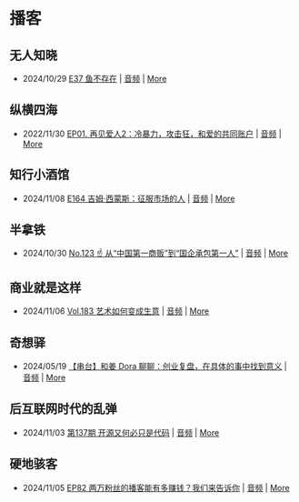 # 播客

## 无人知晓
- 2024/10/29 [E37 鱼不存在](https://www.xiaoyuzhoufm.com/episode/6720836fbad346ebe6399017) | [音频](https://dts-api.xiaoyuzhoufm.com/track/611719d3cb0b82e1df0ad29e/6720836fbad346ebe6399017/media.xyzcdn.net/lu1L3ucT8gNS6cVyQe0K2Xfqu_ve.m4a) | [More](channels/%E6%97%A0%E4%BA%BA%E7%9F%A5%E6%99%93.md)

## 纵横四海
- 2022/11/30 [EP01. 再见爱人2：冷暴力，攻击狂，和爱的共同账户](https://www.ximalaya.com/sound/592716797) | [音频](https://aod.cos.tx.xmcdn.com/storages/26c6-audiofreehighqps/E9/4E/GKwRIUEHXOodAq7-QQHYdhCw-aacv2-48K.m4a) | [More](channels/%E7%BA%B5%E6%A8%AA%E5%9B%9B%E6%B5%B7.md)

## 知行小酒馆
- 2024/11/08 [E164 吉姆·西蒙斯：征服市场的人](https://www.xiaoyuzhoufm.com/episode/672daea641963c65b0ebaf99) | [音频](https://dts-api.xiaoyuzhoufm.com/track/6013f9f58e2f7ee375cf4216/672daea641963c65b0ebaf99/media.xyzcdn.net/lmUkaQGsYhF-QK9AiMJg4squCUeu.m4a) | [More](channels/%E7%9F%A5%E8%A1%8C%E5%B0%8F%E9%85%92%E9%A6%86.md)

## 半拿铁
- 2024/10/30 [No.123 ☝️ 从“中国第一商贩”到“国企承包第一人”](https://www.ximalaya.com/sound/770040180) | [音频](https://tk.wavpub.com/WPDL_QnZNnseWmTLjyVrhKhmngcYSBaKVTzKpPzwCDbvaxppntuXUbRPPkDyUwe-de.m4a) | [More](channels/%E5%8D%8A%E6%8B%BF%E9%93%81.md)

## 商业就是这样
- 2024/11/06 [Vol.183 艺术如何变成生意](https://www.ximalaya.com/sound/772178615) | [音频](https://aod.cos.tx.xmcdn.com/storages/7c1e-audiofreehighqps/78/45/GKwRIMALARwjAJ15FQMq60bb.m4a) | [More](channels/%E5%95%86%E4%B8%9A%E5%B0%B1%E6%98%AF%E8%BF%99%E6%A0%B7.md)

## 奇想驿
- 2024/05/19 [【串台】和姜 Dora 聊聊：创业复盘，在具体的事中找到意义](https://www.xiaoyuzhoufm.com/episode/664962d382b428eafd844366) | [音频](https://dts-api.xiaoyuzhoufm.com/track/6034daea97755b8fc9c66480/664962d382b428eafd844366/media.xyzcdn.net/llloyy2KoUURla1cgosxmkenwwHw.m4a) | [More](channels/%E5%A5%87%E6%83%B3%E9%A9%BF.md)

## 后互联网时代的乱弹
- 2024/11/03 [第137期 开源又何必只是代码](https://hosting.wavpub.cn/pie/ep137/) | [音频](https://tk.wavpub.com/WPDL_jTnsqJGuSaZpZbqyyQxVmVxXJkabefjjtcyPKgdRVZKpxgEGasRkqHRBKd-77.mp3) | [More](channels/%E5%90%8E%E4%BA%92%E8%81%94%E7%BD%91%E6%97%B6%E4%BB%A3%E7%9A%84%E4%B9%B1%E5%BC%B9.md)

## 硬地骇客
- 2024/11/05 [EP82 两万粉丝的播客能有多赚钱？我们来告诉你](https://www.xiaoyuzhoufm.com/episode/672a3cd56c53cd405a2ffbde) | [音频](https://dts-api.xiaoyuzhoufm.com/track/640ee2438be5d40013fe4a87/672a3cd56c53cd405a2ffbde/media.xyzcdn.net/lpoCko6A0BwC3LQ6GsYfmw8uH-Tu.m4a) | [More](channels/%E7%A1%AC%E5%9C%B0%E9%AA%87%E5%AE%A2.md)

